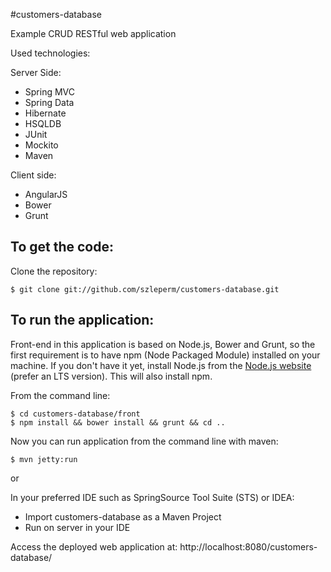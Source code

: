 #customers-database

Example CRUD RESTful web application 

Used technologies:

Server Side:
* Spring MVC
* Spring Data
* Hibernate
* HSQLDB
* JUnit
* Mockito
* Maven

Client side:
* AngularJS
* Bower
* Grunt

To get the code:
-------------------
Clone the repository:

    $ git clone git://github.com/szleperm/customers-database.git

To run the application:
-------------------	
Front-end in this application is based on Node.js, Bower and Grunt, so the first requirement is to have npm (Node Packaged Module) installed on your machine. If you don't have it yet, install Node.js from the [Node.js website](https://nodejs.org/) (prefer an LTS version). This will also install npm.

From the command line:

    $ cd customers-database/front
    $ npm install && bower install && grunt && cd ..
    
Now you can run application from the command line with maven:

    $ mvn jetty:run 

or

In your preferred IDE such as SpringSource Tool Suite (STS) or IDEA:

* Import customers-database as a Maven Project
* Run on server in your IDE

Access the deployed web application at: http://localhost:8080/customers-database/